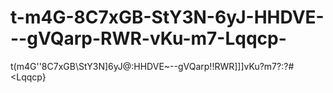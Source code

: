 # t-m4G-8C7xGB-StY3N-6yJ-HHDVE---gVQarp-RWR-vKu-m7-Lqqcp-
t(m4G''8C7xGB\StY3N]6yJ@:HHDVE~--gVQarp!!RWR]]]vKu?m7?:?#&lt;Lqqcp}
